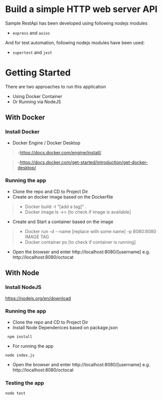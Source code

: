 # Build a simple HTTP web server API

Sample RestApi has been developed using following nodejs modules

- `express` and `axios` 

And for test automation, following nodejs modules have been used:

- `supertest` and `jest`


# Getting Started
There are two approaches to run this application
- Using Docker Container
- Or Running via NodeJS

## With Docker
### Install Docker
- Docker Engine / Docker Desktop
>-https://docs.docker.com/engine/install/

>-https://docs.docker.com/get-started/introduction/get-docker-desktop/

### Running the app
- Clone the repo and CD to Project Dir
- Create an docker image based on the Dockerfile
>- Docker build -t "[add a tag]" .
>- Docker image ls ->> [to check if image is available]
- Create and Start a container based on the image
>- Docker run -d --name [replace with some name] -p 8080:8080 IMAGE TAG
>- Docker container ps [to check if container is running]

- Open the browser and enter http://localhost:8080/[username] e.g. http://localhost:8080/octocat

## With Node

### Install NodeJS
https://nodejs.org/en/download

### Running the app

- Clone the repo and CD to Project Dir
- Install Node Dependenices based on package.json

` npm install`

 - For running the app

``` node index.js ```
- Open the browser and enter http://localhost:8080/[username] e.g. http://localhost:8080/octocat

### Testing the app
```node test```




